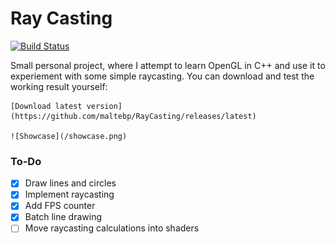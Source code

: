 # Ray Casting
[![Build Status](https://travis-ci.org/maltebp/RayCasting.svg?branch=master)](https://travis-ci.org/maltebp/RayCasting)  

Small personal project, where I attempt to learn OpenGL in C++ and use it to experiement with some simple raycasting.
You can download and test the working result yourself:

    [Download latest version](https://github.com/maltebp/RayCasting/releases/latest)

    ![Showcase](/showcase.png)

### To-Do
- [x] Draw lines and circles
- [x] Implement raycasting
- [x] Add FPS counter
- [x] Batch line drawing
- [ ] Move raycasting calculations into shaders